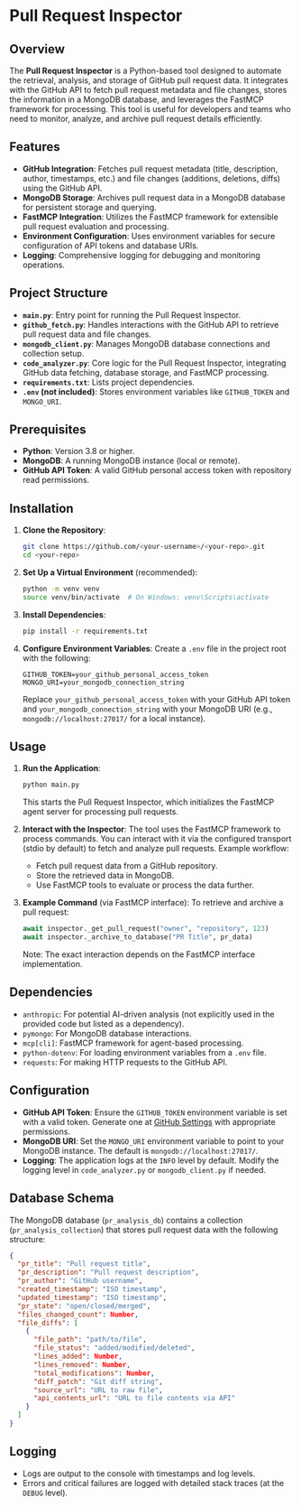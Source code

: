# Pull Request Inspector

## Overview
The **Pull Request Inspector** is a Python-based tool designed to automate the retrieval, analysis, and storage of GitHub pull request data. It integrates with the GitHub API to fetch pull request metadata and file changes, stores the information in a MongoDB database, and leverages the FastMCP framework for processing. This tool is useful for developers and teams who need to monitor, analyze, and archive pull request details efficiently.

## Features
- **GitHub Integration**: Fetches pull request metadata (title, description, author, timestamps, etc.) and file changes (additions, deletions, diffs) using the GitHub API.
- **MongoDB Storage**: Archives pull request data in a MongoDB database for persistent storage and querying.
- **FastMCP Integration**: Utilizes the FastMCP framework for extensible pull request evaluation and processing.
- **Environment Configuration**: Uses environment variables for secure configuration of API tokens and database URIs.
- **Logging**: Comprehensive logging for debugging and monitoring operations.

## Project Structure
- **`main.py`**: Entry point for running the Pull Request Inspector.
- **`github_fetch.py`**: Handles interactions with the GitHub API to retrieve pull request data and file changes.
- **`mongodb_client.py`**: Manages MongoDB database connections and collection setup.
- **`code_analyzer.py`**: Core logic for the Pull Request Inspector, integrating GitHub data fetching, database storage, and FastMCP processing.
- **`requirements.txt`**: Lists project dependencies.
- **`.env` (not included)**: Stores environment variables like `GITHUB_TOKEN` and `MONGO_URI`.

## Prerequisites
- **Python**: Version 3.8 or higher.
- **MongoDB**: A running MongoDB instance (local or remote).
- **GitHub API Token**: A valid GitHub personal access token with repository read permissions.

## Installation
1. **Clone the Repository**:
   ```bash
   git clone https://github.com/<your-username>/<your-repo>.git
   cd <your-repo>
   ```

2. **Set Up a Virtual Environment** (recommended):
   ```bash
   python -m venv venv
   source venv/bin/activate  # On Windows: venv\Scripts\activate
   ```

3. **Install Dependencies**:
   ```bash
   pip install -r requirements.txt
   ```

4. **Configure Environment Variables**:
   Create a `.env` file in the project root with the following:
   ```env
   GITHUB_TOKEN=your_github_personal_access_token
   MONGO_URI=your_mongodb_connection_string
   ```
   Replace `your_github_personal_access_token` with your GitHub API token and `your_mongodb_connection_string` with your MongoDB URI (e.g., `mongodb://localhost:27017/` for a local instance).

## Usage
1. **Run the Application**:
   ```bash
   python main.py
   ```
   This starts the Pull Request Inspector, which initializes the FastMCP agent server for processing pull requests.

2. **Interact with the Inspector**:
   The tool uses the FastMCP framework to process commands. You can interact with it via the configured transport (stdio by default) to fetch and analyze pull requests. Example workflow:
   - Fetch pull request data from a GitHub repository.
   - Store the retrieved data in MongoDB.
   - Use FastMCP tools to evaluate or process the data further.

3. **Example Command** (via FastMCP interface):
   To retrieve and archive a pull request:
   ```python
   await inspector._get_pull_request("owner", "repository", 123)
   await inspector._archive_to_database("PR Title", pr_data)
   ```
   Note: The exact interaction depends on the FastMCP interface implementation.

## Dependencies
- `anthropic`: For potential AI-driven analysis (not explicitly used in the provided code but listed as a dependency).
- `pymongo`: For MongoDB database interactions.
- `mcp[cli]`: FastMCP framework for agent-based processing.
- `python-dotenv`: For loading environment variables from a `.env` file.
- `requests`: For making HTTP requests to the GitHub API.

## Configuration
- **GitHub API Token**: Ensure the `GITHUB_TOKEN` environment variable is set with a valid token. Generate one at [GitHub Settings](https://github.com/settings/tokens) with appropriate permissions.
- **MongoDB URI**: Set the `MONGO_URI` environment variable to point to your MongoDB instance. The default is `mongodb://localhost:27017/`.
- **Logging**: The application logs at the `INFO` level by default. Modify the logging level in `code_analyzer.py` or `mongodb_client.py` if needed.

## Database Schema
The MongoDB database (`pr_analysis_db`) contains a collection (`pr_analysis_collection`) that stores pull request data with the following structure:
```json
{
  "pr_title": "Pull request title",
  "pr_description": "Pull request description",
  "pr_author": "GitHub username",
  "created_timestamp": "ISO timestamp",
  "updated_timestamp": "ISO timestamp",
  "pr_state": "open/closed/merged",
  "files_changed_count": Number,
  "file_diffs": [
    {
      "file_path": "path/to/file",
      "file_status": "added/modified/deleted",
      "lines_added": Number,
      "lines_removed": Number,
      "total_modifications": Number,
      "diff_patch": "Git diff string",
      "source_url": "URL to raw file",
      "api_contents_url": "URL to file contents via API"
    }
  ]
}
```

## Logging
- Logs are output to the console with timestamps and log levels.
- Errors and critical failures are logged with detailed stack traces (at the `DEBUG` level).

